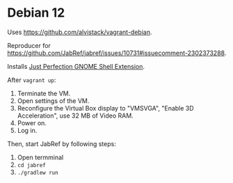 # Debian 12

Uses <https://github.com/alvistack/vagrant-debian>.

Reproducer for <https://github.com/JabRef/jabref/issues/10731#issuecomment-2302373288>.

Installs [Just Perfection GNOME Shell Extension](https://gitlab.gnome.org/jrahmatzadeh/just-perfection).

After `vagrant up`:

1. Terminate the VM.
2. Open settings of the VM.
3. Reconfigure the Virtual Box display to "VMSVGA", "Enable 3D Acceleration", use 32 MB of Video RAM.
4. Power on.
5. Log in.

Then, start JabRef by following steps:

1. Open termminal
2. `cd jabref`
3. `./gradlew run`
